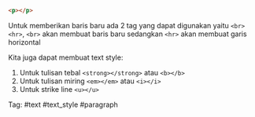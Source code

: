 ```html
<p></p>
```

Untuk memberikan baris baru ada 2 tag yang dapat digunakan yaitu `<br>` `<hr>`, `<br>` akan membuat baris baru sedangkan `<hr>` akan membuat garis horizontal

Kita juga dapat membuat text style:
1. Untuk tulisan tebal `<strong></strong>` atau `<b></b>`
2. Untuk tulisan miring `<em></em>` atau `<i></i>`
3. Untuk strike line `<u></u>`

Tag: #text #text_style #paragraph